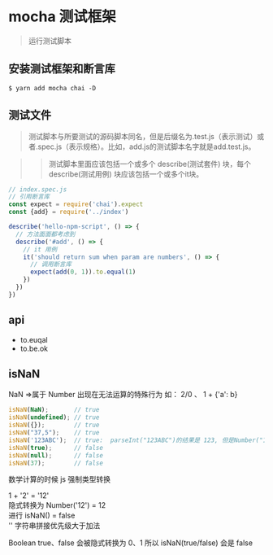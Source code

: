 # mocha 测试框架
> 运行测试脚本

## 安装测试框架和断言库
`$ yarn add mocha chai -D`

## 测试文件
> 测试脚本与所要测试的源码脚本同名，但是后缀名为.test.js（表示测试）或者.spec.js（表示规格）。比如，add.js的测试脚本名字就是add.test.js。

>> 测试脚本里面应该包括一个或多个 describe(测试套件) 块，每个 describe(测试用例) 块应该包括一个或多个it块。

```js
// index.spec.js
// 引用断言库
const expect = require('chai').expect
const {add} = require('../index')

describe('hello-npm-script', () => {
  // 方法面面都考虑到
  describe('#add', () => {
    // it 用例
    it('should return sum when param are numbers', () => {
      // 调用断言库
      expect(add(0, 1)).to.equal(1)
    })
  })
})
```

## api
- to.euqal
- to.be.ok

## isNaN
NaN =>属于 Number 出现在无法运算的特殊行为 如： 2/0 、 1 + {'a': b}
```js
isNaN(NaN);       // true
isNaN(undefined); // true
isNaN({});        // true
isNaN("37,5");    // true
isNaN('123ABC');  // true:  parseInt("123ABC")的结果是 123, 但是Number("123ABC")结果是 NaN
isNaN(true);      // false
isNaN(null);      // false
isNaN(37);        // false
```
数学计算的时候 js 强制类型转换

1 + '2' = '12'      
隐式转换为 Number('12') = 12        
进行 isNaN() = false         
'' 字符串拼接优先级大于加法

Boolean true、false 会被隐式转换为 0、1 所以 isNaN(true/false) 会是 false


